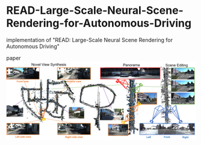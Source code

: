 # READ-Large-Scale-Neural-Scene-Rendering-for-Autonomous-Driving
implementation of "READ:  Large-Scale Neural Scene Rendering for Autonomous Driving"

paper 
![contents](./1.png)
